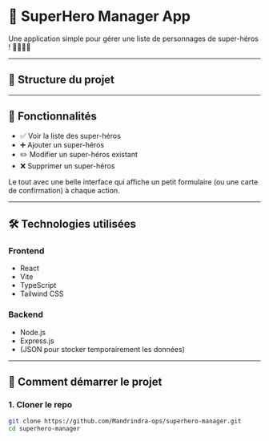 
# 🌟 SuperHero Manager App

Une application simple pour gérer une liste de personnages de super-héros ! 🦸‍♂️🦸‍♀️

---

## 📁 Structure du projet

---

## 🚀 Fonctionnalités

- ✅ Voir la liste des super-héros
- ➕ Ajouter un super-héros
- ✏️ Modifier un super-héros existant
- ❌ Supprimer un super-héros

Le tout avec une belle interface qui affiche un petit formulaire (ou une carte de confirmation) à chaque action.

---

## 🛠️ Technologies utilisées

### Frontend
- React
- Vite
- TypeScript
- Tailwind CSS

### Backend
- Node.js
- Express.js
- (JSON pour stocker temporairement les données)

---

## 🔧 Comment démarrer le projet

### 1. Cloner le repo

```bash
git clone https://github.com/Mandrindra-ops/superhero-manager.git
cd superhero-manager

